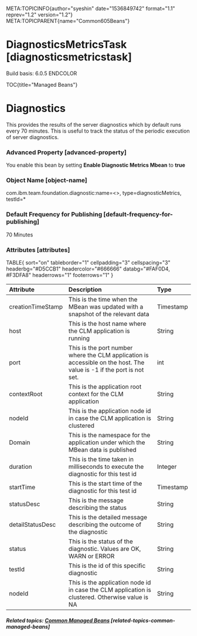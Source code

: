 META:TOPICINFO{author="syeshin" date="1536849742" format="1.1"
reprev="1.2" version="1.2"} META:TOPICPARENT{name="Common605Beans"}

# DiagnosticsMetricsTask [diagnosticsmetricstask]

Build basis: 6.0.5 ENDCOLOR

TOC{title="Managed Beans"}

# Diagnostics

This provides the results of the server diagnostics which by default
runs every 70 minutes. This is useful to track the status of the
periodic execution of server diagnostics.

### Advanced Property [advanced-property]

You enable this bean by setting **Enable Diagnostic Metrics Mbean** to
**true**

### Object Name [object-name]

com.ibm.team.foundation.diagnostic:name=\<\>, type=diagnosticMetrics,
testId=\*

### Default Frequency for Publishing [default-frequency-for-publishing]

70 Minutes

### Attributes [attributes]

TABLE{ sort="on" tableborder="1" cellpadding="3" cellspacing="3"
headerbg="#D5CCB1" headercolor="#666666" databg="#FAF0D4, \#F3DFA8"
headerrows="1" footerrows="1" }

| Attribute | Description | Type |
|:---|:---|:---|
| creationTimeStamp | This is the time when the MBean was updated with a snapshot of the relevant data | Timestamp |
| host | This is the host name where the CLM application is running | String |
| port | This is the port number where the CLM application is accessible on the host. The value is -1 if the port is not set. | int |
| contextRoot | This is the application root context for the CLM application | String |
| nodeId | This is the application node id in case the CLM application is clustered | String |
| Domain | This is the namespace for the application under which the MBean data is published | String |
| duration | This is the time taken in milliseconds to execute the diagnostic for this test id | Integer |
| startTime | This is the start time of the diagnostic for this test id | Timestamp |
| statusDesc | This is the message describing the status | String |
| detailStatusDesc | This is the detailed message describing the outcome of the diagnostic | String |
| status | This is the status of the diagnostic. Values are OK, WARN or ERROR | String |
| testId | This is the id of this specific diagnostic | String |
| nodeId | This is the application node id in case the CLM application is clustered. Otherwise value is NA | String |

##### Related topics: [Common Managed Beans](Common605Beans) [related-topics-common-managed-beans]
